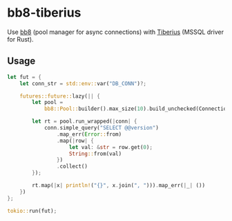 # bb8-tiberius

Use [bb8](https://crates.io/crates/bb8) (pool manager for async connections) with [Tiberius](https://crates.io/crates/tiberius) (MSSQL driver for Rust).

## Usage

```rust
let fut = {
    let conn_str = std::env::var("DB_CONN")?;

    futures::future::lazy(|| {
        let pool =
            bb8::Pool::builder().max_size(10).build_unchecked(ConnectionManager(conn_str));

        let rt = pool.run_wrapped(|conn| {
            conn.simple_query("SELECT @@version")
                .map_err(Error::from)
                .map(|row| {
                    let val: &str = row.get(0);
                    String::from(val)
                })
                .collect()
        });

        rt.map(|x| println!("{}", x.join(", "))).map_err(|_| ())
    })
};

tokio::run(fut);
```

